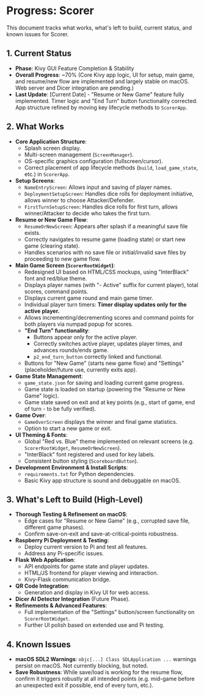 # Progress: Scorer

This document tracks what works, what's left to build, current status, and known issues for Scorer.

## 1. Current Status

- **Phase**: Kivy GUI Feature Completion & Stability
- **Overall Progress**: ~70% (Core Kivy app logic, UI for setup, main game, and resume/new flow are implemented and largely stable on macOS. Web server and Dicer integration are pending.)
- **Last Update**: [Current Date] - "Resume or New Game" feature fully implemented. Timer logic and "End Turn" button functionality corrected. App structure refined by moving key lifecycle methods to `ScorerApp`.

## 2. What Works

- **Core Application Structure**:
  - Splash screen display.
  - Multi-screen management (`ScreenManager`).
  - OS-specific graphics configuration (fullscreen/cursor).
  - Correct placement of app lifecycle methods (`build`, `load_game_state`, etc.) in `ScorerApp`.
- **Setup Screens**:
  - `NameEntryScreen`: Allows input and saving of player names.
  - `DeploymentSetupScreen`: Handles dice rolls for deployment initiative, allows winner to choose Attacker/Defender.
  - `FirstTurnSetupScreen`: Handles dice rolls for first turn, allows winner/Attacker to decide who takes the first turn.
- **Resume or New Game Flow**:
  - `ResumeOrNewScreen`: Appears after splash if a meaningful save file exists.
  - Correctly navigates to resume game (loading state) or start new game (clearing state).
  - Handles scenarios with no save file or initial/invalid save files by proceeding to new game flow.
- **Main Game Screen (`ScorerRootWidget`)**:
  - Redesigned UI based on HTML/CSS mockups, using "InterBlack" font and red/blue theme.
  - Displays player names (with "- Active" suffix for current player), total scores, command points.
  - Displays current game round and main game timer.
  - Individual player turn timers: **Timer display updates only for the active player.**
  - Allows incrementing/decrementing scores and command points for both players via numpad popup for scores.
  - **"End Turn" functionality**:
    - Buttons appear only for the active player.
    - Correctly switches active player, updates player times, and advances rounds/ends game.
    - `p2_end_turn_button` correctly linked and functional.
  - Buttons for "New Game" (starts new game flow) and "Settings" (placeholder/future use, currently exits app).
- **Game State Management**:
  - `game_state.json` for saving and loading current game progress.
  - Game state is loaded on startup (powering the "Resume or New Game" logic).
  - Game state saved on exit and at key points (e.g., start of game, end of turn - to be fully verified).
- **Game Over**:
  - `GameOverScreen` displays the winner and final game statistics.
  - Option to start a new game or exit.
- **UI Theming & Fonts**:
  - Global "Red vs. Blue" theme implemented on relevant screens (e.g. `ScorerRootWidget`, `ResumeOrNewScreen`).
  - "InterBlack" font registered and used for key labels.
  - Consistent button styling (`ScoreboardButton`).
- **Development Environment & Install Scripts**:
  - `requirements.txt` for Python dependencies.
  - Basic Kivy app structure is sound and debuggable on macOS.

## 3. What's Left to Build (High-Level)

- **Thorough Testing & Refinement on macOS**:
  - Edge cases for "Resume or New Game" (e.g., corrupted save file, different game phases).
  - Confirm save-on-exit and save-at-critical-points robustness.
- **Raspberry Pi Deployment & Testing**:
  - Deploy current version to Pi and test all features.
  - Address any Pi-specific issues.
- **Flask Web Application**:
  - API endpoints for game state and player updates.
  - HTML/JS frontend for player viewing and interaction.
  - Kivy-Flask communication bridge.
- **QR Code Integration**:
  - Generation and display in Kivy UI for web access.
- **Dicer AI Detector Integration** (Future Phase).
- **Refinements & Advanced Features**:
  - Full implementation of the "Settings" button/screen functionality on `ScorerRootWidget`.
  - Further UI polish based on extended use and Pi testing.

## 4. Known Issues

- **macOS SDL2 Warnings**: `objc[...] Class SDLApplication ...` warnings persist on macOS. Not currently blocking, but noted.
- **Save Robustness**: While save/load is working for the resume flow, confirm it triggers robustly at all intended points (e.g. mid-game before an unexpected exit if possible, end of every turn, etc.).
